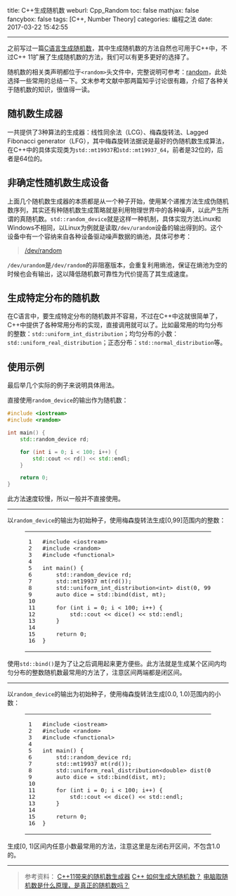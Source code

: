 title: C++生成随机数
weburl: Cpp_Random
toc: false
mathjax: false
fancybox: false
tags: [C++, Number Theory]
categories: 编程之法
date: 2017-03-22 15:42:55

---

之前写过一篇[C语言生成随机数](/2015/11/16/C%E8%AF%AD%E8%A8%80%E7%94%9F%E6%88%90%E9%9A%8F%E6%9C%BA%E6%95%B0/)，其中生成随机数的方法自然也可用于C++中，不过C++ 11扩展了生成随机数的方法，我们可以有更多更好的选择了。

<!--more-->

随机数的相关类声明都位于`<random>`头文件中，完整说明可参考：[random](http://www.cplusplus.com/reference/random/)，此处选择一些常用的总结一下。文末参考文献中那两篇知乎讨论很有趣，介绍了各种关于随机数的知识，很值得一读。

## 随机数生成器

一共提供了3种算法的生成器：线性同余法（LCG）、梅森旋转法、Lagged Fibonacci generator（LFG），其中梅森旋转法据说是最好的伪随机数生成算法，在C++中的具体实现类为`std::mt19937`和`std::mt19937_64`，前者是32位的，后者是64位的。

## 非确定性随机数生成设备

上面几个随机数生成器的本质都是从一个种子开始，使用某个递推方法生成伪随机数序列，其实还有种随机数生成策略就是利用物理世界中的各种噪声，以此产生所谓的真随机数。`std::random_device`就是这样一种机制，具体实现方法Linux和Windows不相同，以Linux为例就是读取`/dev/urandom`设备的输出得到的。这个设备中有一个容纳来自各种设备驱动噪声数据的熵池，具体可参考：

> [/dev/random](https://zh.wikipedia.org/wiki//dev/random)

`/dev/urandom`是`/dev/random`的非阻塞版本，会重复利用熵池，保证在熵池为空的时候也会有输出，这以降低随机数可靠性为代价提高了其生成速度。

## 生成特定分布的随机数

在C语言中，要生成特定分布的随机数并不容易，不过在C++中这就很简单了，C++中提供了各种常用分布的实现，直接调用就可以了。比如最常用的均匀分布的整数：`std::uniform_int_distribution`；均匀分布的小数：`std::uniform_real_distribution`；正态分布：`std::normal_distribution`等。

## 使用示例

最后举几个实际的例子来说明具体用法。

直接使用`random_device`的输出作为随机数：

``` C++
#include <iostream>
#include <random>

int main() {
	std::random_device rd;

	for (int i = 0; i < 100; i++) {
		std::cout << rd() << std::endl;
	}

	return 0;
}
```
此方法速度较慢，所以一般并不直接使用。

----------

以`random_device`的输出为初始种子，使用梅森旋转法生成[0,99]范围内的整数：

<figure class="highlight c++"><table><tr><td class="gutter"><pre><span class="line">1</span><br><span class="line">2</span><br><span class="line">3</span><br><span class="line">4</span><br><span class="line">5</span><br><span class="line">6</span><br><span class="line">7</span><br><span class="line">8</span><br><span class="line">9</span><br><span class="line">10</span><br><span class="line">11</span><br><span class="line">12</span><br><span class="line">13</span><br><span class="line">14</span><br><span class="line">15</span><br><span class="line">16</span><br></pre></td><td class="code"><pre><span class="line"><span class="preprocessor">#<span class="keyword">include</span> <span class="string">&lt;iostream&gt;</span></span></span><br><span class="line"><span class="preprocessor">#<span class="keyword">include</span> <span class="string">&lt;random&gt;</span></span></span><br><span class="line"><span class="preprocessor">#<span class="keyword">include</span> <span class="string">&lt;functional&gt;</span></span></span><br><span class="line"></span><br><span class="line"><span class="function"><span class="keyword">int</span> <span class="title">main</span><span class="params">()</span> </span>&#123;</span><br><span class="line">    <span class="built_in">std</span>::random_device rd;</span><br><span class="line">    <span class="built_in">std</span>::mt19937 mt(rd());</span><br><span class="line">    <span class="built_in">std</span>::uniform_int_distribution&lt;<span class="keyword">int</span>&gt; dist(<span class="number">0</span>, <span class="number">99</span>);</span><br><span class="line">    <span class="keyword">auto</span> dice = <span class="built_in">std</span>::bind(dist, mt);</span><br><span class="line"></span><br><span class="line">    <span class="keyword">for</span> (<span class="keyword">int</span> i = <span class="number">0</span>; i &lt; <span class="number">100</span>; i++) &#123;</span><br><span class="line">        <span class="built_in">std</span>::<span class="built_in">cout</span> &lt;&lt; dice() &lt;&lt; <span class="built_in">std</span>::endl;</span><br><span class="line">    &#125;</span><br><span class="line"></span><br><span class="line">    <span class="keyword">return</span> <span class="number">0</span>;</span><br><span class="line">&#125;</span><br></pre></td></tr></table></figure>

使用`std::bind()`是为了让之后调用起来更方便些。此方法就是生成某个区间内均匀分布的整数随机数最常用的方法了，注意区间两端都是闭区间。

----------

以`random_device`的输出为初始种子，使用梅森旋转法生成[0.0, 1.0)范围内的小数：

<figure class="highlight c++"><table><tr><td class="gutter"><pre><span class="line">1</span><br><span class="line">2</span><br><span class="line">3</span><br><span class="line">4</span><br><span class="line">5</span><br><span class="line">6</span><br><span class="line">7</span><br><span class="line">8</span><br><span class="line">9</span><br><span class="line">10</span><br><span class="line">11</span><br><span class="line">12</span><br><span class="line">13</span><br><span class="line">14</span><br><span class="line">15</span><br><span class="line">16</span><br></pre></td><td class="code"><pre><span class="line"><span class="preprocessor">#<span class="keyword">include</span> <span class="string">&lt;iostream&gt;</span></span></span><br><span class="line"><span class="preprocessor">#<span class="keyword">include</span> <span class="string">&lt;random&gt;</span></span></span><br><span class="line"><span class="preprocessor">#<span class="keyword">include</span> <span class="string">&lt;functional&gt;</span></span></span><br><span class="line"></span><br><span class="line"><span class="function"><span class="keyword">int</span> <span class="title">main</span><span class="params">()</span> </span>&#123;</span><br><span class="line">    <span class="built_in">std</span>::random_device rd;</span><br><span class="line">    <span class="built_in">std</span>::mt19937 mt(rd());</span><br><span class="line">    <span class="built_in">std</span>::uniform_real_distribution&lt;<span class="keyword">double</span>&gt; dist(<span class="number">0.0</span>, <span class="number">1.0</span>);</span><br><span class="line">    <span class="keyword">auto</span> dice = <span class="built_in">std</span>::bind(dist, mt);</span><br><span class="line"></span><br><span class="line">    <span class="keyword">for</span> (<span class="keyword">int</span> i = <span class="number">0</span>; i &lt; <span class="number">100</span>; i++) &#123;</span><br><span class="line">        <span class="built_in">std</span>::<span class="built_in">cout</span> &lt;&lt; dice() &lt;&lt; <span class="built_in">std</span>::endl;</span><br><span class="line">    &#125;</span><br><span class="line"></span><br><span class="line">    <span class="keyword">return</span> <span class="number">0</span>;</span><br><span class="line">&#125;</span><br></pre></td></tr></table></figure>

生成[0, 1)区间内任意小数最常用的方法，注意这里是左闭右开区间，不包含1.0的。

----------

> 参考资料：
> [C++11带来的随机数生成器](http://www.cnblogs.com/egmkang/archive/2012/09/06/2673253.html)
> [C++ 如何生成大随机数？](https://www.zhihu.com/question/24297923)
> [电脑取随机数是什么原理，是真正的随机数吗？](https://www.zhihu.com/question/20423025)